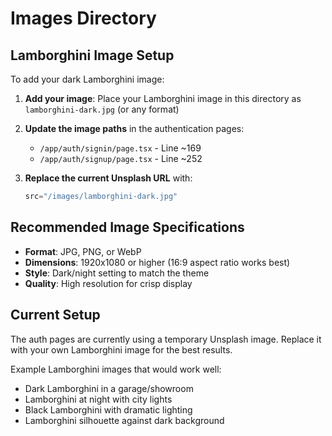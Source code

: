 # Images Directory

## Lamborghini Image Setup

To add your dark Lamborghini image:

1. **Add your image**: Place your Lamborghini image in this directory as `lamborghini-dark.jpg` (or any format)

2. **Update the image paths** in the authentication pages:
   - `/app/auth/signin/page.tsx` - Line ~169
   - `/app/auth/signup/page.tsx` - Line ~252

3. **Replace the current Unsplash URL** with:
   ```jsx
   src="/images/lamborghini-dark.jpg"
   ```

## Recommended Image Specifications

- **Format**: JPG, PNG, or WebP
- **Dimensions**: 1920x1080 or higher (16:9 aspect ratio works best)
- **Style**: Dark/night setting to match the theme
- **Quality**: High resolution for crisp display

## Current Setup

The auth pages are currently using a temporary Unsplash image. Replace it with your own Lamborghini image for the best results.

Example Lamborghini images that would work well:
- Dark Lamborghini in a garage/showroom
- Lamborghini at night with city lights
- Black Lamborghini with dramatic lighting
- Lamborghini silhouette against dark background